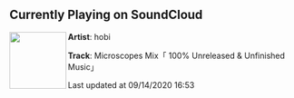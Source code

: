 ## Currently Playing on SoundCloud

[<img align="left" width="100" src="https://i1.sndcdn.com/artworks-UdjoB8sfMxytwHMn-azIXHw-t50x50.jpg">](https://soundcloud.com/hobibeats/microscopes-mix-100-unreleased-unfinished-music)

**Artist**: hobi 

**Track**: Microscopes Mix「 100% Unreleased & Unfinished Music」

Last updated at 09/14/2020 16:53
